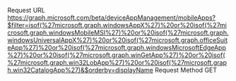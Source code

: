 Request URL
https://graph.microsoft.com/beta/deviceAppManagement/mobileApps?$filter=isof(%27microsoft.graph.windowsAppX%27)%20or%20isof(%27microsoft.graph.windowsMobileMSI%27)%20or%20isof(%27microsoft.graph.windowsUniversalAppX%27)%20or%20isof(%27microsoft.graph.officeSuiteApp%27)%20or%20isof(%27microsoft.graph.windowsMicrosoftEdgeApp%27)%20or%20isof(%27microsoft.graph.winGetApp%27)%20or%20isof(%27microsoft.graph.win32LobApp%27)%20or%20isof(%27microsoft.graph.win32CatalogApp%27)&$orderby=displayName
Request Method
GET
